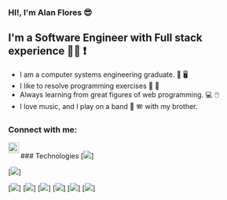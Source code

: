 ### HI!, I'm Alan Flores 😎

## I'm a Software Engineer with Full stack experience   🧑‍💻 ❗

* I am a computer systems engineering graduate. 📖 🖥️ 
* I like to resolve programming exercises 👀 🥇
* Always learning from great figures of web programming.  💻 🖱️
* I love music, and I play on a band 🎸 🪗 with my brother.

### Connect with me:

[<img align="left" alt="Alan Flores | LinkedIn" width="22px" src="https://cdn.jsdelivr.net/npm/simple-icons@v3/icons/linkedin.svg" />][linkedin]

<br />
### Technologies
[<img src="https://img.shields.io/badge/JavaScript-F7DF1E.svg?style=for-the-badge&logo=JavaScript&logoColor=black" />]

[<img src="https://img.shields.io/badge/TypeScript-3178C6.svg?style=for-the-badge&logo=TypeScript&logoColor=white" />]

[<img src="https://img.shields.io/badge/Monkeytype-E2B714.svg?style=for-the-badge&logo=Monkeytype&logoColor=black" />]
[<img src="https://img.shields.io/badge/React-61DAFB.svg?style=for-the-badge&logo=React&logoColor=black" />]
[<img src="https://img.shields.io/badge/Vue.js-4FC08D.svg?style=for-the-badge&logo=vuedotjs&logoColor=white" />]
[<img src="https://img.shields.io/badge/Next.js-000000.svg?style=for-the-badge&logo=nextdotjs&logoColor=white" />]
[<img src="https://img.shields.io/badge/MongoDB-47A248.svg?style=for-the-badge&logo=MongoDB&logoColor=white" />]
[<img src="https://img.shields.io/badge/PostgreSQL-4169E1.svg?style=for-the-badge&logo=PostgreSQL&logoColor=white" />]

[linkedin]: https://www.linkedin.com/in/alan-flores-bbb458213/
